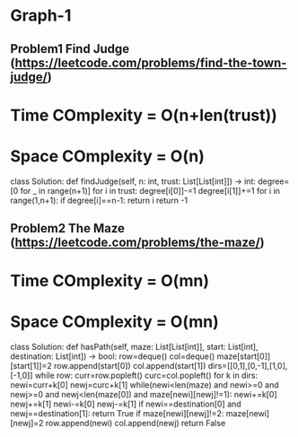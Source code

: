 # Graph-1

## Problem1 Find Judge (https://leetcode.com/problems/find-the-town-judge/)

# Time COmplexity = O(n+len(trust))
# Space COmplexity = O(n)
class Solution:
    def findJudge(self, n: int, trust: List[List[int]]) -> int:
        degree=[0 for _ in range(n+1)]
        for i in trust:
            degree[i[0]]-=1
            degree[i[1]]+=1
        for i in range(1,n+1):
            if degree[i]==n-1:
                return i
        return -1

## Problem2 The Maze (https://leetcode.com/problems/the-maze/)


# Time COmplexity = O(mn)
# Space COmplexity = O(mn)

class Solution:
    def hasPath(self, maze: List[List[int]], start: List[int], destination: List[int]) -> bool:
        row=deque()
        col=deque()
        maze[start[0]][start[1]]=2
        row.append(start[0])
        col.append(start[1])
        dirs=[[0,1],[0,-1],[1,0],[-1,0]]
        while row:
            curr=row.popleft()
            curc=col.popleft()
            for k in dirs:
                newi=curr+k[0]
                newj=curc+k[1]
                while(newi<len(maze) and newi>=0 and newj>=0 and newj<len(maze[0]) and maze[newi][newj]!=1):
                    newi+=k[0]
                    newj+=k[1]
                newi-=k[0]
                newj-=k[1]
                if newi==destination[0] and newj==destination[1]:
                    return True
                if maze[newi][newj]!=2:
                    maze[newi][newj]=2
                    row.append(newi)
                    col.append(newj)
        return False
                
            
            
        
        


